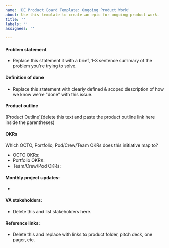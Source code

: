 ```yaml
---
name: 'DE Product Board Template: Ongoing Product Work'
about: Use this template to create an epic for ongoing product work.
title: ''
labels: ''
assignees: ''

---
```


#### Problem statement
- Replace this statement it with a brief, 1-3 sentence summary of the problem you're trying to solve.

#### Definition of done 
- Replace this statement with clearly defined & scoped description of how we know we're "done" with this issue. 

#### Product outline
[Product Outline](delete this text and paste the product outline link here inside the parentheses)

#### OKRs 
Which OCTO, Portfolio, Pod/Crew/Team OKRs does this initiative map to? 
- OCTO OKRs:
- Portfolio OKRs:
- Team/Crew/Pod OKRs: 

#### Monthly project updates:
- 

#### VA stakeholders:
- Delete this and list stakeholders here.

#### Reference links:
- Delete this and replace with links to product folder, pitch deck, one pager, etc.
